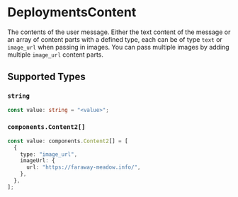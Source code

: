 # DeploymentsContent

The contents of the user message. Either the text content of the message or an array of content parts with a defined type, each can be of type `text` or `image_url` when passing in images. You can pass multiple images by adding multiple `image_url` content parts. 


## Supported Types

### `string`

```typescript
const value: string = "<value>";
```

### `components.Content2[]`

```typescript
const value: components.Content2[] = [
  {
    type: "image_url",
    imageUrl: {
      url: "https://faraway-meadow.info/",
    },
  },
];
```

